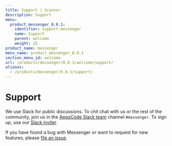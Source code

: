 ```yaml
---
title: Support | Scanner
description: Support
menu:
  product_messenger_0.0.1:
    identifier: support-messenger
    name: Support
    parent: welcome
    weight: 25
product_name: messenger
menu_name: product_messenger_0.0.1
section_menu_id: welcome
url: /products/messenger/0.0.1/welcome/support/
aliases:
  - /products/messenger/0.0.1/support/
---
```


# Support

We use Slack for public discussions. To chit chat with us or the rest of the community, join us in the [AppsCode Slack team](https://appscode.slack.com/messages/CAYG5P8CV/details/) channel `#messenger`. To sign up, use our [Slack inviter](https://slack.appscode.com/).

If you have found a bug with Messenger or want to request for new features, please [file an issue](https://github.com/kubevault/db-manager/issues/new).
